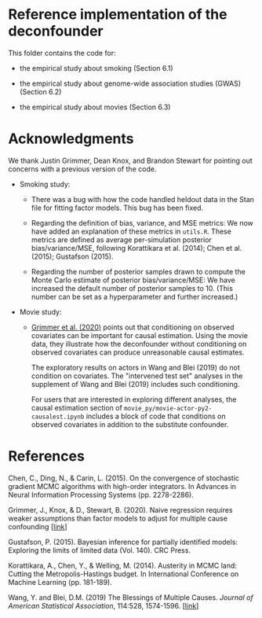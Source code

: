 # Reference implementation of the deconfounder

This folder contains the code for:

+ the empirical study about smoking (Section 6.1)

+ the empirical study about genome-wide association studies (GWAS)
  (Section 6.2)

+ the empirical study about movies (Section 6.3)

# Acknowledgments

We thank Justin Grimmer, Dean Knox, and Brandon Stewart for pointing
out concerns with a previous version of the code.

+ Smoking study:

	+ There was a bug with how the code handled heldout data in the
	  Stan file for fitting factor models. This bug has been fixed.

	+ Regarding the definition of bias, variance, and MSE metrics: We
	  now have added an explanation of these metrics in
	  `utils.R`. These metrics are defined as average per-simulation
	  posterior bias/variance/MSE, following Korattikara et
	  al. (2014); Chen et al. (2015); Gustafson (2015).

	+ Regarding the number of posterior samples drawn to compute the
	  Monte Carlo estimate of posterior bias/variance/MSE: We have
	  increased the default number of posterior samples to 10. (This
	  number can be set as a hyperparameter and further increased.)

+ Movie study:

	+ [Grimmer et al.  (2020)](https://www.dropbox.com/s/71m4ncw6s9nkek7/gks.pdf)
	  points out that conditioning on observed covariates can be
	  important for causal estimation. Using the movie data, they
	  illustrate how the deconfounder without conditioning on observed
	  covariates can produce unreasonable causal estimates.

      The exploratory results on actors in Wang and Blei (2019) do not
	  condition on covariates.  The "intervened test set" analyses in
	  the supplement of Wang and Blei (2019) includes such
	  conditioning.

      For users that are interested in exploring different analyses,
	  the causal estimation section of
	  `movie_py/movie-actor-py2-causalest.ipynb` includes a block
	  of code that conditions on observed covariates in addition to
	  the substitute confounder.

# References

Chen, C., Ding, N., & Carin, L. (2015). On the convergence of
stochastic gradient MCMC algorithms with high-order integrators. In
Advances in Neural Information Processing Systems (pp. 2278-2286).


Grimmer, J., Knox, & D., Stewart, B. (2020). Naive regression requires
weaker assumptions than factor models to adjust for multiple cause
confounding
[[link](https://www.dropbox.com/s/71m4ncw6s9nkek7/gks.pdf)]


Gustafson, P. (2015). Bayesian inference for partially identified
models: Exploring the limits of limited data (Vol. 140). CRC Press.


Korattikara, A., Chen, Y., & Welling, M. (2014). Austerity in MCMC
land: Cutting the Metropolis-Hastings budget. In International
Conference on Machine Learning (pp. 181-189).


Wang, Y. and Blei, D.M. (2019) The Blessings of Multiple Causes.
_Journal of American Statistical Association_, 114:528, 1574-1596.
[[link](https://amstat.tandfonline.com/doi/full/10.1080/01621459.2019.1686987?af=R)]






